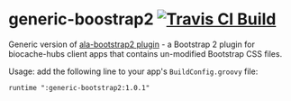 # generic-boostrap2  [![Travis CI Build](https://travis-ci.org/AtlasOfLivingAustralia/generic-bootstrap2.svg?branch=master)](https://travis-ci.org/AtlasOfLivingAustralia/generic-bootstrap2)
Generic version of [ala-bootstrap2 plugin](https://github.com/AtlasOfLivingAustralia/ala-bootstrap2) - a Bootstrap 2 plugin for biocache-hubs client apps that contains un-modified Bootstrap CSS files.

Usage:
add the following line to your app's `BuildConfig.groovy` file:

`runtime ":generic-bootstrap2:1.0.1"`
